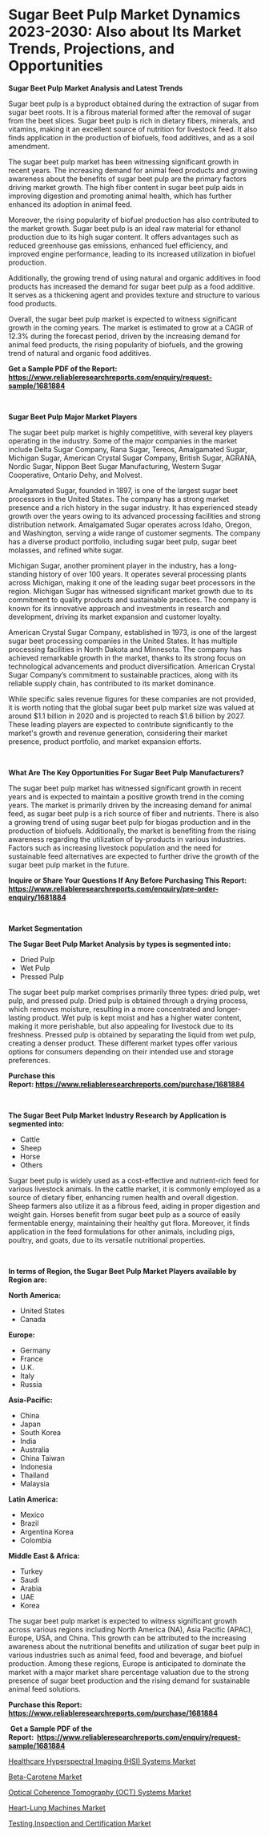 <p><h1>Sugar Beet Pulp Market Dynamics 2023-2030: Also about Its Market Trends, Projections, and Opportunities</h1></p><p><strong>Sugar Beet Pulp Market Analysis and Latest Trends</strong></p>
<p><p>Sugar beet pulp is a byproduct obtained during the extraction of sugar from sugar beet roots. It is a fibrous material formed after the removal of sugar from the beet slices. Sugar beet pulp is rich in dietary fibers, minerals, and vitamins, making it an excellent source of nutrition for livestock feed. It also finds application in the production of biofuels, food additives, and as a soil amendment.</p><p>The sugar beet pulp market has been witnessing significant growth in recent years. The increasing demand for animal feed products and growing awareness about the benefits of sugar beet pulp are the primary factors driving market growth. The high fiber content in sugar beet pulp aids in improving digestion and promoting animal health, which has further enhanced its adoption in animal feed.</p><p>Moreover, the rising popularity of biofuel production has also contributed to the market growth. Sugar beet pulp is an ideal raw material for ethanol production due to its high sugar content. It offers advantages such as reduced greenhouse gas emissions, enhanced fuel efficiency, and improved engine performance, leading to its increased utilization in biofuel production.</p><p>Additionally, the growing trend of using natural and organic additives in food products has increased the demand for sugar beet pulp as a food additive. It serves as a thickening agent and provides texture and structure to various food products.</p><p>Overall, the sugar beet pulp market is expected to witness significant growth in the coming years. The market is estimated to grow at a CAGR of 12.3% during the forecast period, driven by the increasing demand for animal feed products, the rising popularity of biofuels, and the growing trend of natural and organic food additives.</p></p>
<p><strong>Get a Sample PDF of the Report:&nbsp; <a href="https://www.reliableresearchreports.com/enquiry/request-sample/1681884">https://www.reliableresearchreports.com/enquiry/request-sample/1681884</a></strong></p>
<p>&nbsp;</p>
<p><strong>Sugar Beet Pulp Major Market Players</strong></p>
<p><p>The sugar beet pulp market is highly competitive, with several key players operating in the industry. Some of the major companies in the market include Delta Sugar Company, Rana Sugar, Tereos, Amalgamated Sugar, Michigan Sugar, American Crystal Sugar Company, British Sugar, AGRANA, Nordic Sugar, Nippon Beet Sugar Manufacturing, Western Sugar Cooperative, Ontario Dehy, and Molvest.</p><p>Amalgamated Sugar, founded in 1897, is one of the largest sugar beet processors in the United States. The company has a strong market presence and a rich history in the sugar industry. It has experienced steady growth over the years owing to its advanced processing facilities and strong distribution network. Amalgamated Sugar operates across Idaho, Oregon, and Washington, serving a wide range of customer segments. The company has a diverse product portfolio, including sugar beet pulp, sugar beet molasses, and refined white sugar.</p><p>Michigan Sugar, another prominent player in the industry, has a long-standing history of over 100 years. It operates several processing plants across Michigan, making it one of the leading sugar beet processors in the region. Michigan Sugar has witnessed significant market growth due to its commitment to quality products and sustainable practices. The company is known for its innovative approach and investments in research and development, driving its market expansion and customer loyalty.</p><p>American Crystal Sugar Company, established in 1973, is one of the largest sugar beet processing companies in the United States. It has multiple processing facilities in North Dakota and Minnesota. The company has achieved remarkable growth in the market, thanks to its strong focus on technological advancements and product diversification. American Crystal Sugar Company’s commitment to sustainable practices, along with its reliable supply chain, has contributed to its market dominance.</p><p>While specific sales revenue figures for these companies are not provided, it is worth noting that the global sugar beet pulp market size was valued at around $1.1 billion in 2020 and is projected to reach $1.6 billion by 2027. These leading players are expected to contribute significantly to the market's growth and revenue generation, considering their market presence, product portfolio, and market expansion efforts.</p></p>
<p>&nbsp;</p>
<p><strong>What Are The Key Opportunities For Sugar Beet Pulp Manufacturers?</strong></p>
<p><p>The sugar beet pulp market has witnessed significant growth in recent years and is expected to maintain a positive growth trend in the coming years. The market is primarily driven by the increasing demand for animal feed, as sugar beet pulp is a rich source of fiber and nutrients. There is also a growing trend of using sugar beet pulp for biogas production and in the production of biofuels. Additionally, the market is benefiting from the rising awareness regarding the utilization of by-products in various industries. Factors such as increasing livestock population and the need for sustainable feed alternatives are expected to further drive the growth of the sugar beet pulp market in the future.</p></p>
<p><strong>Inquire or Share Your Questions If Any Before Purchasing This Report: <a href="https://www.reliableresearchreports.com/enquiry/pre-order-enquiry/1681884">https://www.reliableresearchreports.com/enquiry/pre-order-enquiry/1681884</a></strong></p>
<p>&nbsp;</p>
<p><strong>Market Segmentation</strong></p>
<p><strong>The Sugar Beet Pulp Market Analysis by types is segmented into:</strong></p>
<p><ul><li>Dried Pulp</li><li>Wet Pulp</li><li>Pressed Pulp</li></ul></p>
<p><p>The sugar beet pulp market comprises primarily three types: dried pulp, wet pulp, and pressed pulp. Dried pulp is obtained through a drying process, which removes moisture, resulting in a more concentrated and longer-lasting product. Wet pulp is kept moist and has a higher water content, making it more perishable, but also appealing for livestock due to its freshness. Pressed pulp is obtained by separating the liquid from wet pulp, creating a denser product. These different market types offer various options for consumers depending on their intended use and storage preferences.</p></p>
<p><strong>Purchase this Report:&nbsp;<a href="https://www.reliableresearchreports.com/purchase/1681884">https://www.reliableresearchreports.com/purchase/1681884</a></strong></p>
<p>&nbsp;</p>
<p><strong>The Sugar Beet Pulp Market Industry Research by Application is segmented into:</strong></p>
<p><ul><li>Cattle</li><li>Sheep</li><li>Horse</li><li>Others</li></ul></p>
<p><p>Sugar beet pulp is widely used as a cost-effective and nutrient-rich feed for various livestock animals. In the cattle market, it is commonly employed as a source of dietary fiber, enhancing rumen health and overall digestion. Sheep farmers also utilize it as a fibrous feed, aiding in proper digestion and weight gain. Horses benefit from sugar beet pulp as a source of easily fermentable energy, maintaining their healthy gut flora. Moreover, it finds application in the feed formulations for other animals, including pigs, poultry, and goats, due to its versatile nutritional properties.</p></p>
<p>&nbsp;</p>
<p><strong>In terms of Region, the Sugar Beet Pulp Market Players available by Region are:</strong></p>
<p>
    <p> <strong> North America: </strong>
        <ul>
            <li>United States</li>
            <li>Canada</li>
        </ul>
        </p> 
    <p> <strong> Europe: </strong>
        <ul>
            <li>Germany</li>
            <li>France</li>
            <li>U.K.</li>
            <li>Italy</li>
            <li>Russia</li>
        </ul>
        </p> 
    <p> <strong> Asia-Pacific: </strong>
        <ul>
            <li>China</li>
            <li>Japan</li>
            <li>South Korea</li>
            <li>India</li>
            <li>Australia</li>
            <li>China Taiwan</li>
            <li>Indonesia</li>
            <li>Thailand</li>
            <li>Malaysia</li>
        </ul>
        </p> 
    <p> <strong> Latin America: </strong>
        <ul>
            <li>Mexico</li>
            <li>Brazil</li>
            <li>Argentina Korea</li>
            <li>Colombia</li>
        </ul>
        </p> 
    <p> <strong> Middle East & Africa: </strong>
        <ul>
            <li>Turkey</li>
            <li>Saudi</li>
            <li>Arabia</li>
            <li>UAE</li>
            <li>Korea</li>
        </ul>
    </p>
    </p>
<p><p>The sugar beet pulp market is expected to witness significant growth across various regions including North America (NA), Asia Pacific (APAC), Europe, USA, and China. This growth can be attributed to the increasing awareness about the nutritional benefits and utilization of sugar beet pulp in various industries such as animal feed, food and beverage, and biofuel production. Among these regions, Europe is anticipated to dominate the market with a major market share percentage valuation due to the strong presence of sugar beet production and the rising demand for sustainable animal feed solutions.</p></p>
<p><strong>Purchase this Report: <a href="https://www.reliableresearchreports.com/purchase/1681884">https://www.reliableresearchreports.com/purchase/1681884</a></strong></p>
<p>&nbsp;<strong>Get a Sample PDF of the Report:&nbsp;&nbsp;<a href="https://www.reliableresearchreports.com/enquiry/request-sample/1681884">https://www.reliableresearchreports.com/enquiry/request-sample/1681884</a></strong></p>
<p><strong></strong></p>
<p><p><a href="https://www.linkedin.com/pulse/healthcare-hyperspectral-imaging-hsi-systems-market-size-rh5ic/">Healthcare Hyperspectral Imaging (HSI) Systems Market</a></p><p><a href="https://medium.com/@pair.holy.proof/beta-carotene-market-report-reveals-the-latest-trends-and-growth-opportunities-of-this-market-e38ccfca6a87">Beta-Carotene Market</a></p><p><a href="https://www.linkedin.com/pulse/optical-coherence-tomography-oct-systems-market-challenges-cpsme/">Optical Coherence Tomography (OCT) Systems Market</a></p><p><a href="https://www.linkedin.com/pulse/heart-lung-machines-market-size-growth-forecast-from-2023-pyauc/">Heart-Lung Machines Market</a></p><p><a href="https://medium.com/@wall.see.write/testing-inspection-and-certification-market-outlook-industry-overview-and-forecast-2023-to-2030-b81155480f6f">Testing,Inspection and Certification Market</a></p></p>